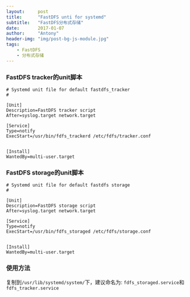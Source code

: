 ```yaml
---
layout:     post
title:      "FastDFS unti for systemd"
subtitle:   "FastDFS分布式存储"
date:       2017-01-07
author:     "Antony"
header-img: "img/post-bg-js-module.jpg"
tags:
    - FastDFS
    - 分布式存储
---
```

### FastDFS tracker的unit脚本
```
# Systemd unit file for default fastdfs_tracker
# 

[Unit]
Description=FastDFS tracker script
After=syslog.target network.target

[Service]
Type=notify
ExecStart=/usr/bin/fdfs_trackerd /etc/fdfs/tracker.conf


[Install]
WantedBy=multi-user.target
```
### FastDFS storage的unit脚本
```
# Systemd unit file for default fastdfs storage
# 

[Unit]
Description=FastDFS storage script
After=syslog.target network.target

[Service]
Type=notify
ExecStart=/usr/bin/fdfs_storaged /etc/fdfs/storage.conf


[Install]
WantedBy=multi-user.target
```

### 使用方法
复制到`/usr/lib/systemd/system/`下，建议命名为: `fdfs_storaged.service`和`fdfs_tracker.service`
